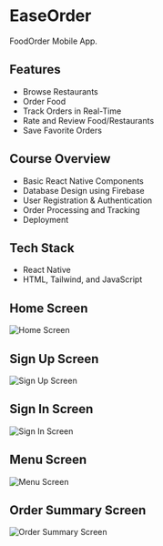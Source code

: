 # EaseOrder
FoodOrder Mobile App.

## Features
* Browse Restaurants
* Order Food
* Track Orders in Real-Time
* Rate and Review Food/Restaurants
* Save Favorite Orders

## Course Overview
* Basic React Native Components
* Database Design using Firebase
* User Registration & Authentication
* Order Processing and Tracking
* Deployment

## Tech Stack
* React Native
* HTML, Tailwind, and JavaScript

## Home Screen
![Home Screen](assets/images/screenshot/home.png)  

## Sign Up Screen
![Sign Up Screen](assets/images/screenshot/signup.png)  

## Sign In Screen
![Sign In Screen](assets/images/screenshot/login.png)  

## Menu Screen
![Menu Screen](assets/images/screenshot/menu.png)

## Order Summary Screen
![Order Summary Screen](assets/images/screenshot/order-summary.png)
